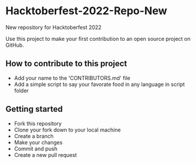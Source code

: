 # Hacktoberfest-2022-Repo-New
New repository for Hacktoberfest 2022

Use this project to make your first contribution to an open source project on GitHub.

## How to contribute to this project

* Add your name to the 'CONTRIBUTORS.md' file
* Add a simple script to say your favorate food in any language in script folder

## Getting started
* Fork this repository
* Clone your fork down to your local machine
* Create a branch
* Make your changes
* Commit and push
* Create a new pull request
